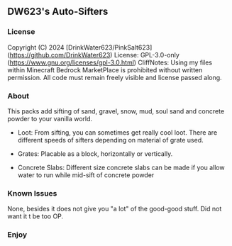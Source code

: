 ## DW623's Auto-Sifters

### License
Copyright (C) 2024  [DrinkWater623/PinkSalt623] (https://github.com/DrinkWater623)
License: GPL-3.0-only (https://www.gnu.org/licenses/gpl-3.0.html)
CliffNotes: Using my files within Minecraft Bedrock MarketPlace is prohibited without written permission.  All code must remain freely visible and license passed along.

### About
This packs add sifting of sand, gravel, snow, mud, soul sand and concrete powder to your vanilla world.

- Loot: From sifting, you can sometimes get really cool loot.  There are different speeds of sifters depending on material of grate used.

- Grates: Placable as a block, horizontally or vertically.

- Concrete Slabs: Different size concrete slabs can be made if you allow water to run while mid-sift of concrete powder

### Known Issues
None, besides it does not give you "a lot" of the good-good stuff.  Did not want it t be too OP.

### Enjoy
